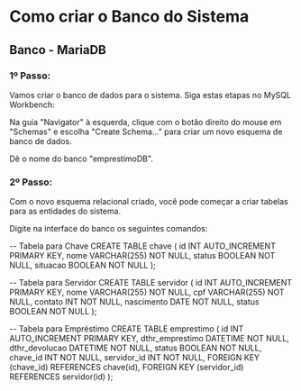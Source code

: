 # Como criar o Banco do Sistema
## Banco - MariaDB

### 1º Passo:
<p>Vamos criar o banco de dados para o sistema. Siga estas etapas no MySQL Workbench:</p>

<p>Na guia "Navigator" à esquerda, clique com o botão direito do mouse em "Schemas" e escolha "Create Schema..." para criar um novo esquema de banco de dados.
<p>Dê o nome do banco "emprestimoDB".</p>

### 2º Passo:
<p>Com o novo esquema relacional criado, você pode começar a criar tabelas para as entidades do sistema.</p>

<p>Digite na interface do banco os seguintes comandos: </p>

-- Tabela para Chave
CREATE TABLE chave (
  id INT AUTO_INCREMENT PRIMARY KEY,
  nome VARCHAR(255) NOT NULL,
  status BOOLEAN NOT NULL,
  situacao BOOLEAN NOT NULL
);

-- Tabela para Servidor
CREATE TABLE servidor (
  id INT AUTO_INCREMENT PRIMARY KEY,
  nome VARCHAR(255) NOT NULL,
  cpf VARCHAR(255) NOT NULL,
  contato INT NOT NULL,
  nascimento DATE NOT NULL,
  status BOOLEAN NOT NULL
);

-- Tabela para Empréstimo
CREATE TABLE emprestimo (
  id INT AUTO_INCREMENT PRIMARY KEY,
  dthr_emprestimo DATETIME NOT NULL,
  dthr_devolucao DATETIME NOT NULL,
  status BOOLEAN NOT NULL,
  chave_id INT NOT NULL,
  servidor_id INT NOT NULL,
  FOREIGN KEY (chave_id) REFERENCES chave(id),
  FOREIGN KEY (servidor_id) REFERENCES servidor(id)
);